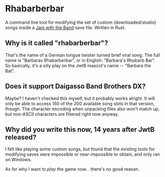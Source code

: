 # Rhabarberbar

A command line tool for modifying the set of custom (downloaded/studio) songs inside a [Jam with the Band](https://en.wikipedia.org/wiki/Jam_with_the_Band) save file. Written in Rust.

## Why is it called "rhabarberbar"?

That's the name of a German tongue twister turned brief viral song. The full name is "Barbaras Rhabarberbar", or in English: "Barbara's Rhubarb Bar". So basically, it's a silly play on the JwtB mascot's name -- "Barbara the Bat".

## Does it support Daigasso Band Brothers DX?

Maybe? I haven't checked this myself, but it probably works alright. It will only be able to access 150 of the 200 available song slots in that version, though. The character encoding when unpacking files also won't match up, but non-ASCII characters are filtered right now anyway.

## Why did you write this now, 14 years after JwtB released?

I felt like playing some custom songs, but found that the existing tools for modifying saves were impossible or near-impossible to obtain, and only ran on Windows.

As for why I want to *play* the game now... there's no good reason.